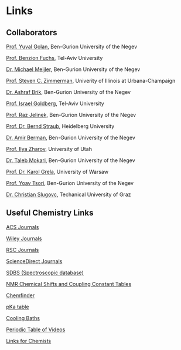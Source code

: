 
Links
=====

Collaborators
-------------

[Prof. Yuval Golan][1], Ben-Gurion University of the Negev

[Prof. Benzion Fuchs][2], Tel-Aviv University

[Dr. Michael Meijler][3], Ben-Gurion University of the Negev

[Prof. Steven C. Zimmerman][4], Univerity of Illinois at Urbana-Champaign

[Dr. Ashraf Brik][5], Ben-Gurion University of the Negev

[Prof. Israel Goldberg][6], Tel-Aviv University

[Prof. Raz Jelinek][7], Ben-Gurion University of the Negev

[Prof. Dr. Bernd Straub][8], Heidelberg University

[Dr. Amir Berman][9], Ben-Gurion University of the Negev

[Prof. Ilya Zharov][10], University of Utah

[Dr. Taleb Mokari][11], Ben-Gurion University of the Negev

[Prof. Dr. Karol Grela][12], University of Warsaw

[Prof. Yoav Tsori][13], Ben-Gurion University of the Negev

[Dr. Christian Slugovc][14], Techanical University of Graz

Useful Chemistry Links
----------------------

[ACS Journals][15]

[Wiley Journals][16]

[RSC Journals][17]

[ScienceDirect Journals][18]

[SDBS (Spectroscopic database)][19]

[NMR Chemical Shifts and Coupling Constant Tables][20]

[Chemfinder][21]

[pKa table][22]

[Cooling Baths][23]

[Periodic Table of Videos][24]

[Links for Chemists][25]


  [1]: http://w3.bgu.ac.il/materials/hp/Yuval_home1.htm
  [2]: http://www.tau.ac.il/chemistry/fuchs/
  [3]: http://www.bgu.ac.il/~meijler/
  [4]: http://Prof.%20Steven%20C.%20Zimmerman
  [5]: http://www.ahlannet.com/sites/brik/
  [6]: http://www.tau.ac.il/chemistry/goldberg/
  [7]: http://www.bgu.ac.il/~razj/
  [8]: http://www.uni-heidelberg.de/institute/fak12/OC/straub/
  [9]: http://cmsprod.bgu.ac.il/Eng/Centers/nibn/Research/Nano-medicine/AmirBerman.htm
  [10]: http://www.chem.utah.edu/faculty/zharov/group/index.htm
  [11]: http://www.bgu.ac.il/~mokari/
  [12]: http://karolgrela.eu/
  [13]: http://www.bgu.ac.il/~tsori/
  [14]: http://www.ictos.tugraz.at/slugovc.htm
  [15]: http://pubs.acs.org/about.html
  [16]: http://www3.interscience.wiley.com/browse/?type=JOURNAL&subject=CHEM&titles=true
  [17]: http://www.rsc.org/publishing/journals/
  [18]: http://www.sciencedirect.com/science?_ob=JournalListURL&_update=y&_auth=y&_acct=C000026018&md5=216c2268e82d54e4c140d72342b92202&subjColl=9&stype=title&type=all
  [19]: http://riodb01.ibase.aist.go.jp/sdbs/cgi-bin/cre_index.cgi
  [20]: http://www.chem.wisc.edu/areas/reich/Handouts/nmr-h/hdata.htm
  [21]: http://chemfinder.cambridgesoft.com/
  [22]: http://www.chem.wisc.edu/areas/reich/pkatable/
  [23]: http://www2.bc.edu/~hoveyda/cool.html
  [24]: http://www.periodicvideos.com/#
  [25]: http://www.liv.ac.uk/Chemistry/Links/links.html